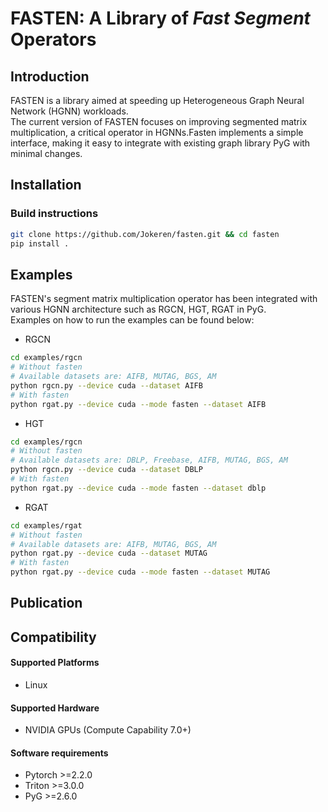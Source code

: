 # FASTEN: A Library of *Fast Segment* Operators

## Introduction
FASTEN is a library aimed at speeding up Heterogeneous Graph Neural Network (HGNN) workloads.   
The current version of FASTEN focuses on improving segmented matrix multiplication, a critical operator in HGNNs.Fasten implements a simple interface, making it easy to integrate with existing graph library PyG with minimal changes.  



## Installation

### Build instructions

```bash
git clone https://github.com/Jokeren/fasten.git && cd fasten
pip install .
```

## Examples
FASTEN's segment matrix multiplication operator has been integrated with various HGNN architecture such as RGCN, HGT, RGAT in PyG.  
Examples on how to run the examples can be found below:

- RGCN

```bash
cd examples/rgcn
# Without fasten
# Available datasets are: AIFB, MUTAG, BGS, AM
python rgcn.py --device cuda --dataset AIFB
# With fasten
python rgat.py --device cuda --mode fasten --dataset AIFB
```

- HGT

```bash
cd examples/rgcn
# Without fasten
# Available datasets are: DBLP, Freebase, AIFB, MUTAG, BGS, AM
python rgcn.py --device cuda --dataset DBLP
# With fasten
python rgat.py --device cuda --mode fasten --dataset dblp
```


- RGAT

```bash
cd examples/rgat
# Without fasten
# Available datasets are: AIFB, MUTAG, BGS, AM
python rgat.py --device cuda --dataset MUTAG
# With fasten
python rgat.py --device cuda --mode fasten --dataset MUTAG
```

## Publication

## Compatibility

#### Supported Platforms

- Linux

#### Supported Hardware

- NVIDIA GPUs (Compute Capability 7.0+)

#### Software requirements
- Pytorch >=2.2.0
- Triton >=3.0.0
- PyG >=2.6.0
